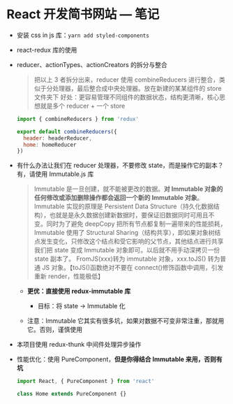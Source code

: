 # React 开发简书网站 — 笔记

- 安装 css in js 库：`yarn add styled-components`
- react-redux 库的使用
- reducer、actionTypes、actionCreators 的拆分与整合

  > 把以上 3 者拆分出来，reducer 使用 combineReducers 进行整合，类似于分处理器，最后整合成中央处理器。放在新建的某某组件的 store 文件夹下
  > 好处：更容易管理不同组件的数据状态，结构更清晰，核心思想就是多个 reducer + 一个 store

  ```js
  import { combineReducers } from 'redux'

  export default combineReducers({
    header: headerReducer,
    home: homeReducer
  })
  ```

- 有什么办法让我们在 reducer 处理器，不要修改 state，而是操作它的副本？有，请使用 Immutable.js 库

  > Immutable 是一旦创建，就不能被更改的数据。**对 Immutable 对象的任何修改或添加删除操作都会返回一个新的 Immutable 对象**。Immutable 实现的原理是 Persistent Data Structure（持久化数据结构），也就是是永久数据创建新数据时，要保证旧数据同时可用且不变。同时为了避免 deepCopy 把所有节点都复制一遍带来的性能损耗，Immutable 使用了 Structural Sharing（结构共享），即如果对象树结点发生变化，只修改这个结点和受它影响的父节点，其他结点进行共享
  > 我们把 state 变成 Immutable 对象即可。以后就不用手动深拷贝一份 state 副本了。
  > FromJS(xxx)转为 immutable 对象，xxx.toJS() 转为普通 JS 对象。【toJS()函数绝对不要在 connect()修饰函数中调用，引发重新 render，性能极低】

  - **更优：直接使用 redux-immutable 库**

    - 目标：将 state -> Immutable 化

  - 注意：Immutable 它其实有很多坑，如果对数据不可变非常注重，那就用它。否则，谨慎使用

- 本项目使用 redux-thunk 中间件处理异步操作
- 性能优化：使用 PureComponent，**但是你得结合 Immutable 来用，否则有坑**

  ```js
  import React, { PureComponent } from 'react'

  class Home extends PureComponent {}
  ```
